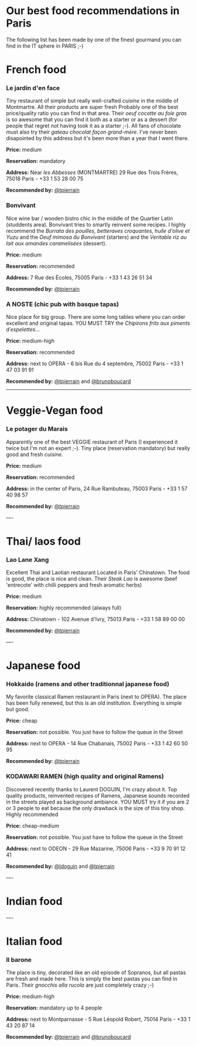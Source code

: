# Our best food recommendations in Paris
The following list has been made by one of the finest gourmand you can find in the IT sphere in PARIS ;-)

# French food

### Le jardin d'en face
Tiny restaurant of simple but really well-crafted *cuisine* in the middle of Montmartre. All their products are super fresh  Probably one of the best price/quality ratio you can find in that area. Their *oeuf cocotte au foie gras* is so awesome that you can find it both as a starter or as a dessert (for people that regret not having took it as a starter ;-). All fans of chocolate must also try their *gateau chocolat façon grand-mère*. I've never been disapointed by this address but it's been more than a year that I went there.

__Price:__ medium

__Reservation:__ mandatory

__Address:__ Near *les Abbesses* (MONTMARTRE) 29 Rue des Trois Frères, 75018 Paris - +33 1 53 28 00 75

__Recommended by:__ [@tpierrain](https://www.twitter.com/tpierrain)




### Bonvivant
Nice wine bar / wooden bistro chic in the middle of the Quartier Latin (studdents area). Bonvivant tries to smartly reinvent some recipes. I highly recommend the *Burrata des pouilles, betteraves croquantes, huile d'olive et Yuzu* and the *Oeuf mimosa du Bonvivant* (starters) and the *Veritable riz au lait aux amandes caramelisées* (dessert).

__Price:__ medium

__Reservation:__ recommended

__Address:__ 7 Rue des Écoles, 75005 Paris - +33 1 43 26 51 34

__Recommended by:__ [@tpierrain](https://www.twitter.com/tpierrain)


### A NOSTE (chic pub with basque tapas)
Nice place for big group. There are some long tables where you can order excellent and original tapas. YOU MUST TRY the *Chipirons frits aux piments d´espelettes*...

__Price:__ medium-high

__Reservation:__ recommended

__Address:__ next to OPERA - 6 bis Rue du 4 septembre, 75002 Paris - +33 1 47 03 91 91

__Recommended by:__ [@tpierrain](https://www.twitter.com/tpierrain) and [@brunoboucard](https://www.twitter.com/brunoboucard)



---
# Veggie-Vegan food

### Le potager du Marais
Apparently one of the best VEGGIE restaurant of Paris (I experienced it twice but I'm not an expert ;-). Tiny place (reservation mandatory) but really good and fresh *cuisine*.

__Price:__ medium

__Reservation:__ recommended

__Address:__ in the center of Paris, 24 Rue Rambuteau, 75003 Paris - +33 1 57 40 98 57

__Recommended by:__ [@tpierrain](https://www.twitter.com/tpierrain)


—-
# Thai/ laos food

### Lao Lane Xang
Excellent Thai and Laotian restaurant Located in Paris' Chinatown. The food is good, the place is nice and clean. Their *Steak Lao* is awesome (beef 'entrecote' with chilli peppers and fresh aromatic herbs)  

__Price:__ medium

__Reservation:__ highly recommended (always full)

__Address:__ Chinatown - 102 Avenue d'Ivry, 75013 Paris - +33 1 58 89 00 00

__Recommended by:__ [@tpierrain](https://www.twitter.com/tpierrain)


—-
# Japanese food

### Hokkaido (ramens and other traditionnal japanese food)
My favorite classical Ramen restaurant in Paris (next to OPERA). The place has been fully renewed, but this is an old institution. Everything is simple but good.

__Price:__ cheap

__Reservation:__ not possible. You just have to follow the queue in the Street 

__Address:__ next to OPERA - 14 Rue Chabanais, 75002 Paris - +33 1 42 60 50 95

__Recommended by:__ [@tpierrain](https://www.twitter.com/tpierrain) 


### KODAWARI RAMEN (high quality and original Ramens)
Discovered recently thanks to Laurent DOGUIN, I'm crazy about it. Top quality products, reinvented recipes of Ramens, Japanese sounds recorded in the streets played as background ambiance. YOU MUST try it if you are 2 or 3 people to eat because the only drawback is the size of this tiny shop. Highly recommended

__Price:__ cheap-medium

__Reservation:__ not possible. You just have to follow the queue in the Street 

__Address:__ next to ODEON - 29 Rue Mazarine, 75006 Paris - +33 9 70 91 12 41

__Recommended by:__ [@ldoguin](https://mobile.twitter.com/ldoguin) and [@tpierrain](https://www.twitter.com/tpierrain) 


—-
# Indian food


—- 
# Italian food

### Il barone
The place is tiny, decorated like an old episode of Sopranos, but all pastas are fresh and made here. This is simply the best pastas you can find in Paris. Their *gnocchis alla rucola* are just completely crazy ;-)

__Price:__  medium-high

__Reservation:__ mandatory up to 4 people

__Address:__ next to Montparnasse - 5 Rue Léopold Robert, 75014 Paris - +33 1 43 20 87 14

__Recommended by:__ [@tpierrain](https://www.twitter.com/tpierrain) and [@brunoboucard](https://www.twitter.com/brunoboucard)

